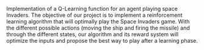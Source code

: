Implementation of a Q-Learning function for an agent playing space Invaders.
The objective of our project is to implement a reinforcement learning algorithm that will optimally play the Space Invaders game. With the different possible actions (moving the ship and firing the missile) and through the different states, our algorithm and its reward system will optimize the inputs and propose the best way to play after a learning phase.
